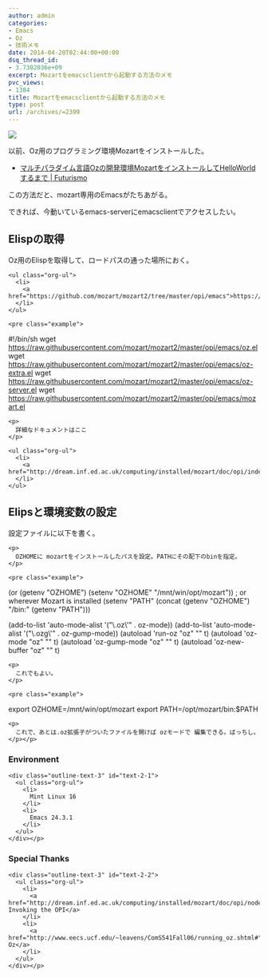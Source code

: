 ```yaml
---
author: admin
categories:
- Emacs
- Oz
- 技術メモ
date: 2014-04-20T02:44:00+00:00
dsq_thread_id:
- 3.7302036e+09
excerpt: Mozartをemacsclientから起動する方法のメモ
pvc_views:
- 1384
title: Mozartをemacsclientから起動する方法のメモ
type: post
url: /archives/=2399
---
```


![][1]

以前、Oz用のプログラミング環境Mozartをインストールした。 

<ul class="org-ul">
  <li>
    <a href="http://futurismo.biz/archives/2271">マルチパラダイム言語Ozの開発環境MozartをインストールしてHelloWorldするまで | Futurismo</a>
  </li>
</ul>

この方法だと、mozart専用のEmacsがたちあがる。 

できれば、今動いているemacs-serverにemacsclientでアクセスしたい。 

<div id="outline-container-sec-1" class="outline-2">
  <h2 id="sec-1">
    Elispの取得
  </h2>
  
  <div class="outline-text-2" id="text-1">
    <p>
      Oz用のElispを取得して、ロードパスの通った場所におく。
    </p>
    
    <ul class="org-ul">
      <li>
        <a href="https://github.com/mozart/mozart2/tree/master/opi/emacs">https://github.com/mozart/mozart2/tree/master/opi/emacs</a>
      </li>
    </ul>
    
    <pre class="example">
#!/bin/sh
wget https://raw.githubusercontent.com/mozart/mozart2/master/opi/emacs/oz.el
wget https://raw.githubusercontent.com/mozart/mozart2/master/opi/emacs/oz-extra.el
wget https://raw.githubusercontent.com/mozart/mozart2/master/opi/emacs/oz-server.el
wget https://raw.githubusercontent.com/mozart/mozart2/master/opi/emacs/mozart.el
</pre>
    
    <p>
      詳細なドキュメントはここ
    </p>
    
    <ul class="org-ul">
      <li>
        <a href="http://dream.inf.ed.ac.uk/computing/installed/mozart/doc/opi/index.html">http://dream.inf.ed.ac.uk/computing/installed/mozart/doc/opi/index.html</a>
      </li>
    </ul>
  </div></p>
</div>

<div id="outline-container-sec-2" class="outline-2">
  <h2 id="sec-2">
    Elipsと環境変数の設定
  </h2>
  
  <div class="outline-text-2" id="text-2">
    <p>
      設定ファイルに以下を書く。
    </p>
    
    <p>
      OZHOMEに mozartをインストールしたパスを設定。PATHにその配下のbinを指定。
    </p>
    
    <pre class="example">
(or (getenv "OZHOME")
    (setenv "OZHOME" 
            "/mnt/win/opt/mozart"))   ; or wherever Mozart is installed
(setenv "PATH" (concat (getenv "OZHOME") "/bin:" (getenv "PATH")))

(add-to-list 'auto-mode-alist '("\\.oz\\'" . oz-mode))
(add-to-list 'auto-mode-alist '("\\.ozg\\'" . oz-gump-mode))
(autoload 'run-oz "oz" "" t)
(autoload 'oz-mode "oz" "" t)
(autoload 'oz-gump-mode "oz" "" t)
(autoload 'oz-new-buffer "oz" "" t)
</pre>
    
    <p>
      これでもよい。
    </p>
    
    <pre class="example">
export OZHOME=/mnt/win/opt/mozart
export PATH=/opt/mozart/bin:$PATH
</pre>
    
    <p>
      これで、あとは.oz拡張子がついたファイルを開けば ozモードで 編集できる。ばっちし。
    </p></p>
  </div>
  
  <div id="outline-container-sec-2-1" class="outline-3">
    <h3 id="sec-2-1">
      Environment
    </h3>
    
    <div class="outline-text-3" id="text-2-1">
      <ul class="org-ul">
        <li>
          Mint Linux 16
        </li>
        <li>
          Emacs 24.3.1
        </li>
      </ul>
    </div></p>
  </div>
  
  <div id="outline-container-sec-2-2" class="outline-3">
    <h3 id="sec-2-2">
      Special Thanks
    </h3>
    
    <div class="outline-text-3" id="text-2-2">
      <ul class="org-ul">
        <li>
          <a href="http://dream.inf.ed.ac.uk/computing/installed/mozart/doc/opi/node2.html">2 Invoking the OPI</a>
        </li>
        <li>
          <a href="http://www.eecs.ucf.edu/~leavens/ComS541Fall06/running_oz.shtml#">Running Oz</a>
        </li>
      </ul>
    </div></p>
  </div></p>
</div>

 [1]: http://futurismo.biz/wp-content/uploads/emacs_logo.jpg